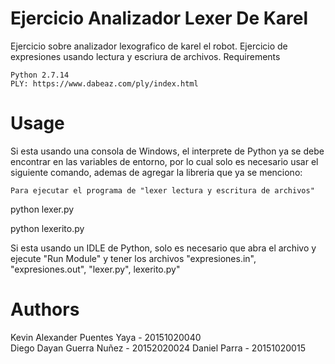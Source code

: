 # Ejercicio Analizador Lexer De Karel

Ejercicio sobre analizador lexografico de karel el robot. Ejercicio de expresiones usando lectura y escriura de archivos. 
Requirements

    Python 2.7.14
    PLY: https://www.dabeaz.com/ply/index.html

# Usage

Si esta usando una consola de Windows, el interprete de Python ya se debe encontrar en las variables de entorno, por lo cual solo es necesario usar el siguiente comando, ademas de agregar la libreria que ya se menciono:

    Para ejecutar el programa de "lexer lectura y escritura de archivos"

python lexer.py

python lexerito.py



Si esta usando un IDLE de Python, solo es necesario que abra el archivo y ejecute "Run Module" y tener los archivos "expresiones.in", "expresiones.out", "lexer.py", lexerito.py"

# Authors

Kevin Alexander Puentes Yaya - 20151020040  
Diego Dayan Guerra Nuñez - 20152020024
Daniel Parra - 20151020015
